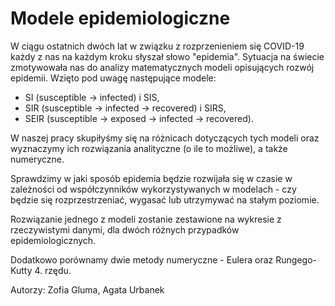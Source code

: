 # Modele epidemiologiczne

W ciągu ostatnich dwóch lat w związku z rozprzenieniem się COVID-19 każdy z nas na każdym kroku słyszał słowo "epidemia". Sytuacja na świecie zmotywowała nas do analizy matematycznych modeli opisujących rozwój epidemii. Wzięto pod uwagę następujące modele:
- SI (susceptible -> infected) i SIS, 
- SIR (susceptible -> infected -> recovered) i SIRS, 
- SEIR (susceptible -> exposed -> infected -> recovered).

W naszej pracy skupiłyśmy się na różnicach dotyczących tych modeli oraz wyznaczymy ich rozwiązania analityczne (o ile to możliwe), a także numeryczne. 

Sprawdzimy w jaki sposób epidemia będzie rozwijała się w czasie w zależności od współczynników wykorzystywanych w modelach - czy będzie się rozprzestrzeniać, wygasać lub utrzymywać na stałym poziomie. 

Rozwiązanie jednego z modeli zostanie zestawione na wykresie z rzeczywistymi danymi, dla dwóch różnych przypadków epidemiologicznych. 

Dodatkowo porównamy dwie metody numeryczne - Eulera oraz Rungego-Kutty 4. rzędu.


Autorzy: Zofia Gluma, Agata Urbanek

